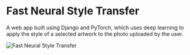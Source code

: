 # Fast Neural Style Transfer
A web app built using Django and PyTorch, which uses deep learning to apply the style of a selected artwork to the photo uploaded by the user.

![Fast Neural Style Transfer](https://user-images.githubusercontent.com/55808644/83978611-70877b80-a926-11ea-812f-91594694c890.gif)
